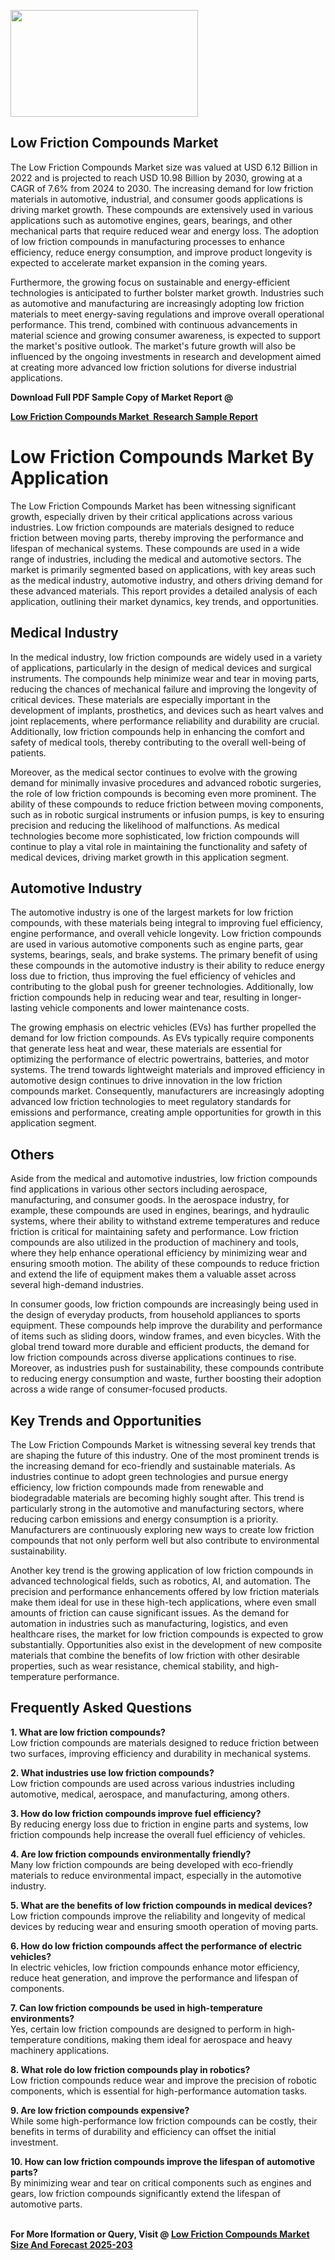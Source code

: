 <p><img class="alignnone size-medium wp-image-20088" src="https://ffe5etoiles.com/wp-content/uploads/2024/12/MST1-300x171.png" alt="" width="300" height="171" /></p><p><p><h2>Low Friction Compounds Market </h2><p>The Low Friction Compounds Market size was valued at USD 6.12 Billion in 2022 and is projected to reach USD 10.98 Billion by 2030, growing at a CAGR of 7.6% from 2024 to 2030. The increasing demand for low friction materials in automotive, industrial, and consumer goods applications is driving market growth. These compounds are extensively used in various applications such as automotive engines, gears, bearings, and other mechanical parts that require reduced wear and energy loss. The adoption of low friction compounds in manufacturing processes to enhance efficiency, reduce energy consumption, and improve product longevity is expected to accelerate market expansion in the coming years.</p><p>Furthermore, the growing focus on sustainable and energy-efficient technologies is anticipated to further bolster market growth. Industries such as automotive and manufacturing are increasingly adopting low friction materials to meet energy-saving regulations and improve overall operational performance. This trend, combined with continuous advancements in material science and growing consumer awareness, is expected to support the market's positive outlook. The market's future growth will also be influenced by the ongoing investments in research and development aimed at creating more advanced low friction solutions for diverse industrial applications.</p></p><p><strong>Download Full PDF Sample Copy of Market Report @</strong></p><p><strong><a href="https://www.verifiedmarketreports.com/download-sample/?rid=445824&utm_source=Sites-google&utm_medium=265" target="_blank">Low Friction Compounds Market &nbsp;Research Sample Report</a></strong></p><p><h1>Low Friction Compounds Market By Application</h1><p>The Low Friction Compounds Market has been witnessing significant growth, especially driven by their critical applications across various industries. Low friction compounds are materials designed to reduce friction between moving parts, thereby improving the performance and lifespan of mechanical systems. These compounds are used in a wide range of industries, including the medical and automotive sectors. The market is primarily segmented based on applications, with key areas such as the medical industry, automotive industry, and others driving demand for these advanced materials. This report provides a detailed analysis of each application, outlining their market dynamics, key trends, and opportunities.</p><h2>Medical Industry</h2><p>In the medical industry, low friction compounds are widely used in a variety of applications, particularly in the design of medical devices and surgical instruments. The compounds help minimize wear and tear in moving parts, reducing the chances of mechanical failure and improving the longevity of critical devices. These materials are especially important in the development of implants, prosthetics, and devices such as heart valves and joint replacements, where performance reliability and durability are crucial. Additionally, low friction compounds help in enhancing the comfort and safety of medical tools, thereby contributing to the overall well-being of patients.</p><p>Moreover, as the medical sector continues to evolve with the growing demand for minimally invasive procedures and advanced robotic surgeries, the role of low friction compounds is becoming even more prominent. The ability of these compounds to reduce friction between moving components, such as in robotic surgical instruments or infusion pumps, is key to ensuring precision and reducing the likelihood of malfunctions. As medical technologies become more sophisticated, low friction compounds will continue to play a vital role in maintaining the functionality and safety of medical devices, driving market growth in this application segment.</p><h2>Automotive Industry</h2><p>The automotive industry is one of the largest markets for low friction compounds, with these materials being integral to improving fuel efficiency, engine performance, and overall vehicle longevity. Low friction compounds are used in various automotive components such as engine parts, gear systems, bearings, seals, and brake systems. The primary benefit of using these compounds in the automotive industry is their ability to reduce energy loss due to friction, thus improving the fuel efficiency of vehicles and contributing to the global push for greener technologies. Additionally, low friction compounds help in reducing wear and tear, resulting in longer-lasting vehicle components and lower maintenance costs.</p><p>The growing emphasis on electric vehicles (EVs) has further propelled the demand for low friction compounds. As EVs typically require components that generate less heat and wear, these materials are essential for optimizing the performance of electric powertrains, batteries, and motor systems. The trend towards lightweight materials and improved efficiency in automotive design continues to drive innovation in the low friction compounds market. Consequently, manufacturers are increasingly adopting advanced low friction technologies to meet regulatory standards for emissions and performance, creating ample opportunities for growth in this application segment.</p><h2>Others</h2><p>Aside from the medical and automotive industries, low friction compounds find applications in various other sectors including aerospace, manufacturing, and consumer goods. In the aerospace industry, for example, these compounds are used in engines, bearings, and hydraulic systems, where their ability to withstand extreme temperatures and reduce friction is critical for maintaining safety and performance. Low friction compounds are also utilized in the production of machinery and tools, where they help enhance operational efficiency by minimizing wear and ensuring smooth motion. The ability of these compounds to reduce friction and extend the life of equipment makes them a valuable asset across several high-demand industries.</p><p>In consumer goods, low friction compounds are increasingly being used in the design of everyday products, from household appliances to sports equipment. These compounds help improve the durability and performance of items such as sliding doors, window frames, and even bicycles. With the global trend toward more durable and efficient products, the demand for low friction compounds across diverse applications continues to rise. Moreover, as industries push for sustainability, these compounds contribute to reducing energy consumption and waste, further boosting their adoption across a wide range of consumer-focused products.</p><h2>Key Trends and Opportunities</h2><p>The Low Friction Compounds Market is witnessing several key trends that are shaping the future of this industry. One of the most prominent trends is the increasing demand for eco-friendly and sustainable materials. As industries continue to adopt green technologies and pursue energy efficiency, low friction compounds made from renewable and biodegradable materials are becoming highly sought after. This trend is particularly strong in the automotive and manufacturing sectors, where reducing carbon emissions and energy consumption is a priority. Manufacturers are continuously exploring new ways to create low friction compounds that not only perform well but also contribute to environmental sustainability.</p><p>Another key trend is the growing application of low friction compounds in advanced technological fields, such as robotics, AI, and automation. The precision and performance enhancements offered by low friction materials make them ideal for use in these high-tech applications, where even small amounts of friction can cause significant issues. As the demand for automation in industries such as manufacturing, logistics, and even healthcare rises, the market for low friction compounds is expected to grow substantially. Opportunities also exist in the development of new composite materials that combine the benefits of low friction with other desirable properties, such as wear resistance, chemical stability, and high-temperature performance.</p><h2>Frequently Asked Questions</h2><p><b>1. What are low friction compounds?</b><br> Low friction compounds are materials designed to reduce friction between two surfaces, improving efficiency and durability in mechanical systems.</p><p><b>2. What industries use low friction compounds?</b><br> Low friction compounds are used across various industries including automotive, medical, aerospace, and manufacturing, among others.</p><p><b>3. How do low friction compounds improve fuel efficiency?</b><br> By reducing energy loss due to friction in engine parts and systems, low friction compounds help increase the overall fuel efficiency of vehicles.</p><p><b>4. Are low friction compounds environmentally friendly?</b><br> Many low friction compounds are being developed with eco-friendly materials to reduce environmental impact, especially in the automotive industry.</p><p><b>5. What are the benefits of low friction compounds in medical devices?</b><br> Low friction compounds improve the reliability and longevity of medical devices by reducing wear and ensuring smooth operation of moving parts.</p><p><b>6. How do low friction compounds affect the performance of electric vehicles?</b><br> In electric vehicles, low friction compounds enhance motor efficiency, reduce heat generation, and improve the performance and lifespan of components.</p><p><b>7. Can low friction compounds be used in high-temperature environments?</b><br> Yes, certain low friction compounds are designed to perform in high-temperature conditions, making them ideal for aerospace and heavy machinery applications.</p><p><b>8. What role do low friction compounds play in robotics?</b><br> Low friction compounds reduce wear and improve the precision of robotic components, which is essential for high-performance automation tasks.</p><p><b>9. Are low friction compounds expensive?</b><br> While some high-performance low friction compounds can be costly, their benefits in terms of durability and efficiency can offset the initial investment.</p><p><b>10. How can low friction compounds improve the lifespan of automotive parts?</b><br> By minimizing wear and tear on critical components such as engines and gears, low friction compounds significantly extend the lifespan of automotive parts.</p><strong><br />For More Iformation or Query, Visit @ <a href="https://www.verifiedmarketreports.com/product/low-friction-compounds-market/" target="_blank">Low Friction Compounds Market Size And Forecast 2025-203</a></strong></p>
